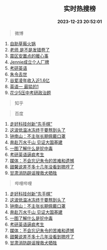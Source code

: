 <div align="center"><h2>实时热搜榜</h2><h4>2023-12-23 20:52:01</h4></div>

> 微博  

1. [自助草莓火锅](https://s.weibo.com/weibo?q=%E8%87%AA%E5%8A%A9%E8%8D%89%E8%8E%93%E7%81%AB%E9%94%85&t=31&band_rank=1&Refer=top)<br />
2. [老师 是不是发错卷了](https://s.weibo.com/weibo?q=%E8%80%81%E5%B8%88%20%E6%98%AF%E4%B8%8D%E6%98%AF%E5%8F%91%E9%94%99%E5%8D%B7%E4%BA%86&t=31&band_rank=2&Refer=top)<br />
3. [震区安置点的暖心事](https://s.weibo.com/weibo?q=%23%E9%9C%87%E5%8C%BA%E5%AE%89%E7%BD%AE%E7%82%B9%E7%9A%84%E6%9A%96%E5%BF%83%E4%BA%8B%23&t=31&band_rank=3&Refer=top)<br />
4. [Jennie成立个人厂牌](https://s.weibo.com/weibo?q=%23Jennie%E6%88%90%E7%AB%8B%E4%B8%AA%E4%BA%BA%E5%8E%82%E7%89%8C%23&t=31&band_rank=4&Refer=top)<br />
5. [考研英语](https://s.weibo.com/weibo?q=%E8%80%83%E7%A0%94%E8%8B%B1%E8%AF%AD&t=31&band_rank=5&Refer=top)<br />
6. [朱令去世](https://s.weibo.com/weibo?q=%23%E6%9C%B1%E4%BB%A4%E5%8E%BB%E4%B8%96%23&t=31&band_rank=6&Refer=top)<br />
7. [谷爱凌年收入近1.6亿](https://s.weibo.com/weibo?q=%23%E8%B0%B7%E7%88%B1%E5%87%8C%E5%B9%B4%E6%94%B6%E5%85%A5%E8%BF%911.6%E4%BA%BF%23&t=31&band_rank=7&Refer=top)<br />
8. [英语一 最猛的1](https://s.weibo.com/weibo?q=%E8%8B%B1%E8%AF%AD%E4%B8%80%20%E6%9C%80%E7%8C%9B%E7%9A%841&t=31&band_rank=8&Refer=top)<br />
9. [花少5压中考研政治题](https://s.weibo.com/weibo?q=%23%E8%8A%B1%E5%B0%915%E5%8E%8B%E4%B8%AD%E8%80%83%E7%A0%94%E6%94%BF%E6%B2%BB%E9%A2%98%23&t=31&band_rank=9&Refer=top)<br />

> 知乎  


> 百度  

1. [走好科技创新“先手棋”](https://www.baidu.com/s?wd=%E8%B5%B0%E5%A5%BD%E7%A7%91%E6%8A%80%E5%88%9B%E6%96%B0%E2%80%9C%E5%85%88%E6%89%8B%E6%A3%8B%E2%80%9D&sa=fyb_news&rsv_dl=fyb_news)<br />
2. [这波低温冰冻终于要熬到头了](https://www.baidu.com/s?wd=%E8%BF%99%E6%B3%A2%E4%BD%8E%E6%B8%A9%E5%86%B0%E5%86%BB%E7%BB%88%E4%BA%8E%E8%A6%81%E7%86%AC%E5%88%B0%E5%A4%B4%E4%BA%86&sa=fyb_news&rsv_dl=fyb_news)<br />
3. [钟南山：不主张长期佩戴口罩](https://www.baidu.com/s?wd=%E9%92%9F%E5%8D%97%E5%B1%B1%EF%BC%9A%E4%B8%8D%E4%B8%BB%E5%BC%A0%E9%95%BF%E6%9C%9F%E4%BD%A9%E6%88%B4%E5%8F%A3%E7%BD%A9&sa=fyb_news&rsv_dl=fyb_news)<br />
4. [奔赴万水千山 见证大国基建](https://www.baidu.com/s?wd=%E5%A5%94%E8%B5%B4%E4%B8%87%E6%B0%B4%E5%8D%83%E5%B1%B1+%E8%A7%81%E8%AF%81%E5%A4%A7%E5%9B%BD%E5%9F%BA%E5%BB%BA&sa=fyb_news&rsv_dl=fyb_news)<br />
5. [一图了解什么是铊中毒](https://www.baidu.com/s?wd=%E4%B8%80%E5%9B%BE%E4%BA%86%E8%A7%A3%E4%BB%80%E4%B9%88%E6%98%AF%E9%93%8A%E4%B8%AD%E6%AF%92&sa=fyb_news&rsv_dl=fyb_news)<br />
6. [考研英语逼疯考生](https://www.baidu.com/s?wd=%E8%80%83%E7%A0%94%E8%8B%B1%E8%AF%AD%E9%80%BC%E7%96%AF%E8%80%83%E7%94%9F&sa=fyb_news&rsv_dl=fyb_news)<br />
7. [媒体：不会忘记朱令的苦难和遗憾](https://www.baidu.com/s?wd=%E5%AA%92%E4%BD%93%EF%BC%9A%E4%B8%8D%E4%BC%9A%E5%BF%98%E8%AE%B0%E6%9C%B1%E4%BB%A4%E7%9A%84%E8%8B%A6%E9%9A%BE%E5%92%8C%E9%81%97%E6%86%BE&sa=fyb_news&rsv_dl=fyb_news)<br />
8. [甜馨说差不多十几年没看到嗯哼了](https://www.baidu.com/s?wd=%E7%94%9C%E9%A6%A8%E8%AF%B4%E5%B7%AE%E4%B8%8D%E5%A4%9A%E5%8D%81%E5%87%A0%E5%B9%B4%E6%B2%A1%E7%9C%8B%E5%88%B0%E5%97%AF%E5%93%BC%E4%BA%86&sa=fyb_news&rsv_dl=fyb_news)<br />
9. [甘肃消防辟谣搜救犬牺牲](https://www.baidu.com/s?wd=%E7%94%98%E8%82%83%E6%B6%88%E9%98%B2%E8%BE%9F%E8%B0%A3%E6%90%9C%E6%95%91%E7%8A%AC%E7%89%BA%E7%89%B2&sa=fyb_news&rsv_dl=fyb_news)<br />

> 哔哩哔哩  

1. [走好科技创新“先手棋”](https://www.baidu.com/s?wd=%E8%B5%B0%E5%A5%BD%E7%A7%91%E6%8A%80%E5%88%9B%E6%96%B0%E2%80%9C%E5%85%88%E6%89%8B%E6%A3%8B%E2%80%9D&sa=fyb_news&rsv_dl=fyb_news)<br />
2. [这波低温冰冻终于要熬到头了](https://www.baidu.com/s?wd=%E8%BF%99%E6%B3%A2%E4%BD%8E%E6%B8%A9%E5%86%B0%E5%86%BB%E7%BB%88%E4%BA%8E%E8%A6%81%E7%86%AC%E5%88%B0%E5%A4%B4%E4%BA%86&sa=fyb_news&rsv_dl=fyb_news)<br />
3. [钟南山：不主张长期佩戴口罩](https://www.baidu.com/s?wd=%E9%92%9F%E5%8D%97%E5%B1%B1%EF%BC%9A%E4%B8%8D%E4%B8%BB%E5%BC%A0%E9%95%BF%E6%9C%9F%E4%BD%A9%E6%88%B4%E5%8F%A3%E7%BD%A9&sa=fyb_news&rsv_dl=fyb_news)<br />
4. [奔赴万水千山 见证大国基建](https://www.baidu.com/s?wd=%E5%A5%94%E8%B5%B4%E4%B8%87%E6%B0%B4%E5%8D%83%E5%B1%B1+%E8%A7%81%E8%AF%81%E5%A4%A7%E5%9B%BD%E5%9F%BA%E5%BB%BA&sa=fyb_news&rsv_dl=fyb_news)<br />
5. [一图了解什么是铊中毒](https://www.baidu.com/s?wd=%E4%B8%80%E5%9B%BE%E4%BA%86%E8%A7%A3%E4%BB%80%E4%B9%88%E6%98%AF%E9%93%8A%E4%B8%AD%E6%AF%92&sa=fyb_news&rsv_dl=fyb_news)<br />
6. [考研英语逼疯考生](https://www.baidu.com/s?wd=%E8%80%83%E7%A0%94%E8%8B%B1%E8%AF%AD%E9%80%BC%E7%96%AF%E8%80%83%E7%94%9F&sa=fyb_news&rsv_dl=fyb_news)<br />
7. [媒体：不会忘记朱令的苦难和遗憾](https://www.baidu.com/s?wd=%E5%AA%92%E4%BD%93%EF%BC%9A%E4%B8%8D%E4%BC%9A%E5%BF%98%E8%AE%B0%E6%9C%B1%E4%BB%A4%E7%9A%84%E8%8B%A6%E9%9A%BE%E5%92%8C%E9%81%97%E6%86%BE&sa=fyb_news&rsv_dl=fyb_news)<br />
8. [甜馨说差不多十几年没看到嗯哼了](https://www.baidu.com/s?wd=%E7%94%9C%E9%A6%A8%E8%AF%B4%E5%B7%AE%E4%B8%8D%E5%A4%9A%E5%8D%81%E5%87%A0%E5%B9%B4%E6%B2%A1%E7%9C%8B%E5%88%B0%E5%97%AF%E5%93%BC%E4%BA%86&sa=fyb_news&rsv_dl=fyb_news)<br />
9. [甘肃消防辟谣搜救犬牺牲](https://www.baidu.com/s?wd=%E7%94%98%E8%82%83%E6%B6%88%E9%98%B2%E8%BE%9F%E8%B0%A3%E6%90%9C%E6%95%91%E7%8A%AC%E7%89%BA%E7%89%B2&sa=fyb_news&rsv_dl=fyb_news)<br />
